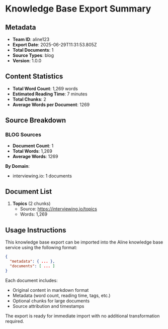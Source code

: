 # Knowledge Base Export Summary

## Metadata
- **Team ID**: aline123
- **Export Date**: 2025-06-29T11:31:53.805Z
- **Total Documents**: 1
- **Source Types**: blog
- **Version**: 1.0.0

## Content Statistics
- **Total Word Count**: 1,269 words
- **Estimated Reading Time**: 7 minutes
- **Total Chunks**: 2
- **Average Words per Document**: 1269

## Source Breakdown

### BLOG Sources
- **Document Count**: 1
- **Total Words**: 1,269
- **Average Words**: 1269

**By Domain**:
- interviewing.io: 1 documents

## Document List
1. **Topics** (2 chunks)
   - Source: https://interviewing.io/topics
   - Words: 1,269

## Usage Instructions

This knowledge base export can be imported into the Aline knowledge base service using the following format:

```json
{
  "metadata": { ... },
  "documents": [ ... ]
}
```

Each document includes:
- Original content in markdown format
- Metadata (word count, reading time, tags, etc.)
- Optional chunks for large documents
- Source attribution and timestamps

The export is ready for immediate import with no additional transformation required.
